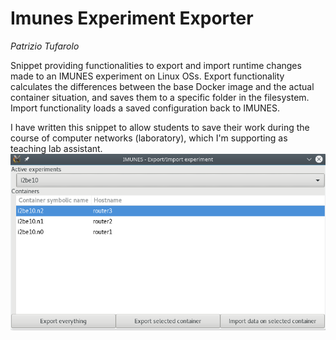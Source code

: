 # Imunes Experiment Exporter

*Patrizio Tufarolo*

Snippet providing functionalities to export and import runtime changes made to an IMUNES experiment on Linux OSs.
Export functionality calculates the differences between the base Docker image and the actual container situation, and saves them to a specific folder in the filesystem.
Import functionality loads a saved configuration back to IMUNES.

I have written this snippet to allow students to save their work during the course of computer networks (laboratory), which I'm supporting as teaching lab assistant.
![Screenshot](/screenshot.png?raw=true "Screenshot")